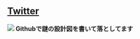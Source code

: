 ## [Twitter](https://twitter.com/emil_scarlet/)

<a href="https://github.com/anuraghazra/github-readme-stats">
  <img align="left" src="https://github-readme-stats.vercel.app/api?username=emil-scarlet&count_private=true&show_icons=true" />
</a>
<b>Githubで謎の設計図を書いて落としてます</b>
